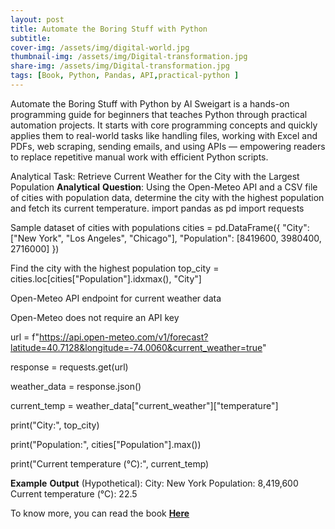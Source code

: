 ```yaml
---
layout: post
title: Automate the Boring Stuff with Python
subtitle: 
cover-img: /assets/img/digital-world.jpg
thumbnail-img: /assets/img/Digital-transformation.jpg
share-img: /assets/img/Digital-transformation.jpg
tags: [Book, Python, Pandas, API,practical-python ]
---
```


Automate the Boring Stuff with Python by Al Sweigart is a hands-on programming guide for beginners that teaches Python through practical automation projects.
It starts with core programming concepts and quickly applies them to real-world tasks like handling files, working with Excel and PDFs, web scraping, sending emails, 
and using APIs — empowering readers to replace repetitive manual work with efficient Python scripts.

Analytical Task: Retrieve Current Weather for the City with the Largest Population
**Analytical** **Question**:
Using the Open-Meteo API and a CSV file of cities with population data, determine the city with the highest population and fetch its current temperature.
import pandas as pd
import requests

 Sample dataset of cities with populations
 cities = pd.DataFrame({
    "City": ["New York", "Los Angeles", "Chicago"],
    "Population": [8419600, 3980400, 2716000]
})

Find the city with the highest population
top_city = cities.loc[cities["Population"].idxmax(), "City"]

 Open-Meteo API endpoint for current weather data
 
 Open-Meteo does not require an API key
 
 url = f"https://api.open-meteo.com/v1/forecast?latitude=40.7128&longitude=-74.0060&current_weather=true"

response = requests.get(url)

weather_data = response.json()

current_temp = weather_data["current_weather"]["temperature"]

print("City:", top_city)

print("Population:", cities["Population"].max())

print("Current temperature (°C):", current_temp)

**Example** **Output** (Hypothetical):
City: New York
Population: 8,419,600
Current temperature (°C): 22.5




To know more, you can read the book [**Here**]([https://edu.anarcho-copy.org/Programming%20Languages/Python/Automate%20the%20Boring%20Stuff%20with%20Python.pdf])

